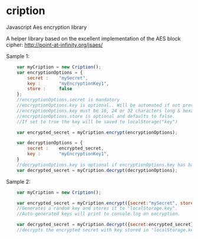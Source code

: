 cription
========

Javascript Aes encryption library

A helper library based on the excellent implementation of the AES block cipher: http://point-at-infinity.org/jsaes/

Sample 1:

```javascript
	var myCription = new Cription();
	var encryptionOptions = {
		secret : 	"mySecret",						
		key :		"myEncryptionKey1", 			
		store : 	false							
	};
	//encryptionOptions.secret is mandatory
	//encryptionOptions.key is optional.. Will be automated if not provided. 
	//encryptionOptions.key must be 16, 24 or 32 characters long & hexadecimal.
	//encryptionOptions.store is optional and defaults to false. 
	//If set to true the key will be saved to localStorage("key")

	var encrypted_secret = myCription.encrypt(encryptionOptions);

	var decryptionOptions = {
		secret : 	encrypted_secret,
		key : 		"myEncryptionKey1",				
	}
	//decryptionOptions.key is optional if encryptionOptions.key has has been stored.
	var decrypted_secret = myCription.decrypt(decryptionOptions);
```

Sample 2:

```javascript
	var myCription = new Cription();

	var encrypted_secret = myCription.encrypt({secret:"mySecret", store:true}); 	
	//Generates a random key and stores it to "localStorage.key". 
	//Auto-generated keys will print to console.log on encryption.

	var decrypted_secret = myCription.decrypt({secret:encrypted_secret});		
	//decrypts the encrypted secret with key stored in "localStorage.key"
```